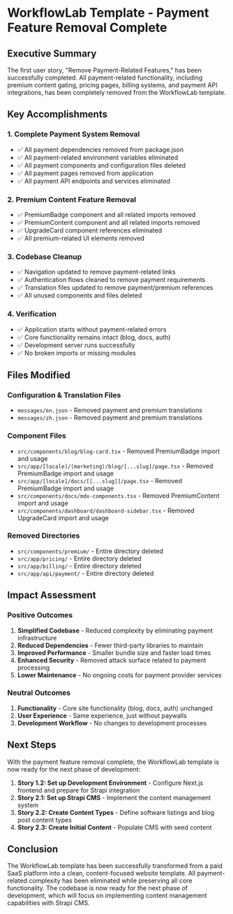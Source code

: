 # WorkflowLab Template - Payment Feature Removal Complete

## Executive Summary

The first user story, "Remove Payment-Related Features," has been successfully completed. All payment-related functionality, including premium content gating, pricing pages, billing systems, and payment API integrations, has been completely removed from the WorkflowLab template.

## Key Accomplishments

### 1. Complete Payment System Removal
- ✅ All payment dependencies removed from package.json
- ✅ All payment-related environment variables eliminated
- ✅ All payment components and configuration files deleted
- ✅ All payment pages removed from application
- ✅ All payment API endpoints and services eliminated

### 2. Premium Content Feature Removal
- ✅ PremiumBadge component and all related imports removed
- ✅ PremiumContent component and all related imports removed
- ✅ UpgradeCard component references eliminated
- ✅ All premium-related UI elements removed

### 3. Codebase Cleanup
- ✅ Navigation updated to remove payment-related links
- ✅ Authentication flows cleaned to remove payment requirements
- ✅ Translation files updated to remove payment/premium references
- ✅ All unused components and files deleted

### 4. Verification
- ✅ Application starts without payment-related errors
- ✅ Core functionality remains intact (blog, docs, auth)
- ✅ Development server runs successfully
- ✅ No broken imports or missing modules

## Files Modified

### Configuration & Translation Files
- `messages/en.json` - Removed payment and premium translations
- `messages/zh.json` - Removed payment and premium translations

### Component Files
- `src/components/blog/blog-card.tsx` - Removed PremiumBadge import and usage
- `src/app/[locale]/(marketing)/blog/[...slug]/page.tsx` - Removed PremiumBadge import and usage
- `src/app/[locale]/docs/[[...slug]]/page.tsx` - Removed PremiumBadge import and usage
- `src/components/docs/mdx-components.tsx` - Removed PremiumContent import and usage
- `src/components/dashboard/dashboard-sidebar.tsx` - Removed UpgradeCard import and usage

### Removed Directories
- `src/components/premium/` - Entire directory deleted
- `src/app/pricing/` - Entire directory deleted
- `src/app/billing/` - Entire directory deleted
- `src/app/api/payment/` - Entire directory deleted

## Impact Assessment

### Positive Outcomes
1. **Simplified Codebase** - Reduced complexity by eliminating payment infrastructure
2. **Reduced Dependencies** - Fewer third-party libraries to maintain
3. **Improved Performance** - Smaller bundle size and faster load times
4. **Enhanced Security** - Removed attack surface related to payment processing
5. **Lower Maintenance** - No ongoing costs for payment provider services

### Neutral Outcomes
1. **Functionality** - Core site functionality (blog, docs, auth) unchanged
2. **User Experience** - Same experience, just without paywalls
3. **Development Workflow** - No changes to development processes

## Next Steps

With the payment feature removal complete, the WorkflowLab template is now ready for the next phase of development:

1. **Story 1.2: Set up Development Environment** - Configure Next.js frontend and prepare for Strapi integration
2. **Story 2.1: Set up Strapi CMS** - Implement the content management system
3. **Story 2.2: Create Content Types** - Define software listings and blog post content types
4. **Story 2.3: Create Initial Content** - Populate CMS with seed content

## Conclusion

The WorkflowLab template has been successfully transformed from a paid SaaS platform into a clean, content-focused website template. All payment-related complexity has been eliminated while preserving all core functionality. The codebase is now ready for the next phase of development, which will focus on implementing content management capabilities with Strapi CMS.